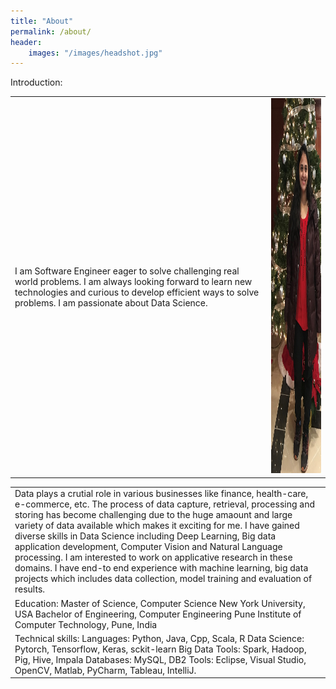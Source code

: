 ```yaml
---
title: "About"
permalink: /about/
header:
    images: "/images/headshot.jpg"
---
```

Introduction:
<table>
    <tbody>
        <tr>
            <td>
                I am Software Engineer eager to solve challenging real world problems. I am always looking forward to learn new technologies and curious to develop efficient ways to solve problems. I am passionate about Data Science. 
            </td>
            <td class="align-right">
                <img src="/images/headshot1.jpg" width="350" height="600"/>
            </td>
        </tr>
    </tbody>
</table>

<style>
.alignright {
    text-align: right;
}
</style>


<table>
    <tbody>
        <tr>
            <td>
                Data plays a crutial role in various businesses like finance, health-care, e-commerce, etc. The process of data capture, retrieval, processing and storing has become challenging due to the huge amaount and large variety of data available which makes it exciting for me. I have gained diverse skills in Data Science including Deep Learning, Big data application development, Computer Vision and Natural Language processing. I am interested to work on applicative research in these domains. I have end-to end experience with machine learning, big data projects which includes data collection, model training and evaluation of results. 
            </td>
        </tr>
        <tr>
            <td>
                Education:
                Master of Science, Computer Science
                New York University, USA
                Bachelor of Engineering, Computer Engineering
                Pune Institute of Computer Technology, Pune, India
            </td>  
        </tr>   
        <tr>    
            <td>
                Technical skills:  
                Languages: Python, Java, Cpp, Scala, R  
                Data Science: Pytorch, Tensorflow, Keras, sckit-learn  
                Big Data Tools: Spark, Hadoop, Pig, Hive, Impala  
                Databases: MySQL, DB2  
                Tools: Eclipse, Visual Studio, OpenCV, Matlab, PyCharm, Tableau, IntelliJ.
            </td>    
        </tr>
    </tbody>
</table>